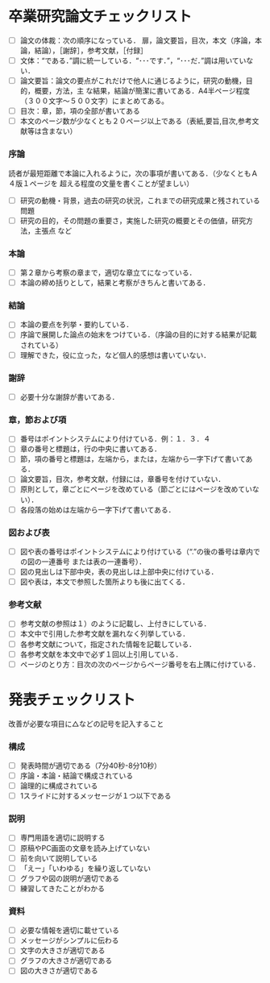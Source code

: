# 卒業研究論文チェックリスト
- [ ] 論文の体裁：次の順序になっている． 
    扉，論文要旨，目次，本文（序論，本論，結論），［謝辞］，参考文献，［付録］ 
- [ ] 文体：“である．”調に統一している．“･･･です．”，“･･･だ．”調は用いていない． 
- [ ] 論文要旨：論文の要点がこれだけで他人に通じるように，研究の動機，目的，概要，方法，主
な結果，結論が簡潔に書いてある．A4半ページ程度（３００文字～５００文字）にまとめてある。 
- [ ] 目次：章，節，項の全部が書いてある 
- [ ] 本文のページ数が少なくとも２０ページ以上である（表紙,要旨,目次,参考文献等は含まない） 
 
### 序論 
読者が最短距離で本論に入れるように，次の事項が書いてある．（少なくともＡ４版１ページを
超える程度の文量を書くことが望ましい） 
- [ ] 研究の動機・背景，過去の研究の状況，これまでの研究成果と残されている問題 
- [ ] 研究の目的，その問題の重要さ，実施した研究の概要とその価値，研究方法，主張点 など 
 
### 本論 
- [ ] 第２章から考察の章まで，適切な章立てになっている． 
- [ ] 本論の締め括りとして，結果と考察がきちんと書いてある． 
 
### 結論 
- [ ] 本論の要点を列挙・要約している． 
- [ ] 序論で展開した論点の始末をつけている．（序論の目的に対する結果が記載されている） 
- [ ] 理解できた，役に立った，など個人的感想は書いていない． 
 
### 謝辞 
- [ ] 必要十分な謝辞が書いてある． 
 
### 章，節および項
- [ ] 番号はポイントシステムにより付けている．例：１．３．４ 
- [ ] 章の番号と標題は，行の中央に書いてある． 
- [ ] 節，項の番号と標題は，左端から，または，左端から一字下げて書いてある． 
- [ ] 論文要旨，目次，参考文献，付録には，章番号を付けていない． 
- [ ] 原則として，章ごとにページを改めている（節ごとにはページを改めていない）． 
- [ ] 各段落の始めは左端から一字下げて書いてある． 
 
### 図および表
- [ ] 図や表の番号はポイントシステムにより付けている（“.”の後の番号は章内での図の一連番号
または表の一連番号）． 
- [ ] 図の見出しは下部中央，表の見出しは上部中央に付けている． 
- [ ] 図や表は，本文で参照した箇所よりも後に出てくる． 
 
### 参考文献
- [ ] 参考文献の参照は１）のように記載し、上付きにしている． 
- [ ] 本文中で引用した参考文献を漏れなく列挙している． 
- [ ] 各参考文献について，指定された情報を記載している． 
- [ ] 各参考文献を本文中で必ず１回以上引用している． 
- [ ] ページのとり方：目次の次のページからページ番号を右上隅に付けている． 

# 発表チェックリスト
改善が必要な項目に△などの記号を記入すること

### 構成
- [ ] 発表時間が適切である（7分40秒-8分10秒）
- [ ] 序論・本論・結論で構成されている
- [ ] 論理的に構成されている
- [ ] 1スライドに対するメッセージが１つ以下である

### 説明
- [ ] 専門用語を適切に説明する
- [ ] 原稿やPC画面の文章を読み上げていない
- [ ] 前を向いて説明している
- [ ] 「えー」「いわゆる」を繰り返していない
- [ ] グラフや図の説明が適切である
- [ ] 練習してきたことがわかる

### 資料
- [ ] 必要な情報を適切に載せている
- [ ] メッセージがシンプルに伝わる
- [ ] 文字の大きさが適切である
- [ ] グラフの大きさが適切である
- [ ] 図の大きさが適切である
